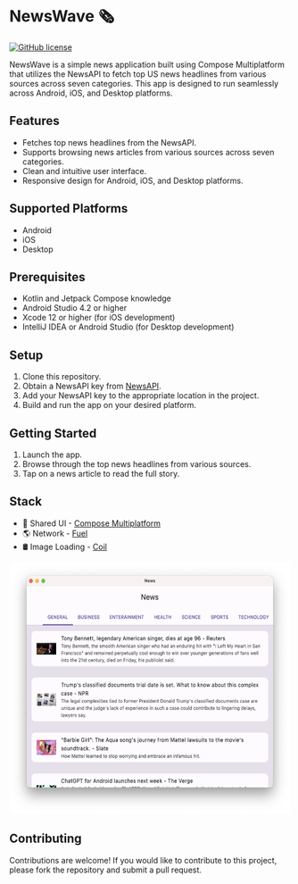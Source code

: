 # NewsWave 🗞
[![GitHub license](https://img.shields.io/github/license/iNoles/News)](https://github.com/iNoles/News/blob/main/LICENSE)

NewsWave is a simple news application built using Compose Multiplatform that utilizes the NewsAPI to fetch top US news headlines from various sources across seven categories. This app is designed to run seamlessly across Android, iOS, and Desktop platforms.

## Features
- Fetches top news headlines from the NewsAPI.
- Supports browsing news articles from various sources across seven categories.
- Clean and intuitive user interface.
- Responsive design for Android, iOS, and Desktop platforms.

## Supported Platforms
- Android
- iOS
- Desktop

## Prerequisites
- Kotlin and Jetpack Compose knowledge
- Android Studio 4.2 or higher
- Xcode 12 or higher (for iOS development)
- IntelliJ IDEA or Android Studio (for Desktop development)

## Setup
1. Clone this repository.
2. Obtain a NewsAPI key from [NewsAPI](https://newsapi.org/).
3. Add your NewsAPI key to the appropriate location in the project.
4. Build and run the app on your desired platform.

## Getting Started
1. Launch the app.
2. Browse through the top news headlines from various sources.
3. Tap on a news article to read the full story.

## Stack
- 🍎 Shared UI - [Compose Multiplatform](https://github.com/JetBrains/compose-multiplatform)
- 🌎 Network - [Fuel](https://github.com/kittinunf/fuel)
- 🛢 Image Loading - [Coil](https://github.com/coil-kt/coil)

<img alt="NewsApp Main Page" height="450px" src="https://raw.githubusercontent.com/iNoles/News/main/screenshots/mac-desktop.png" />

## Contributing
Contributions are welcome! If you would like to contribute to this project, please fork the repository and submit a pull request.

